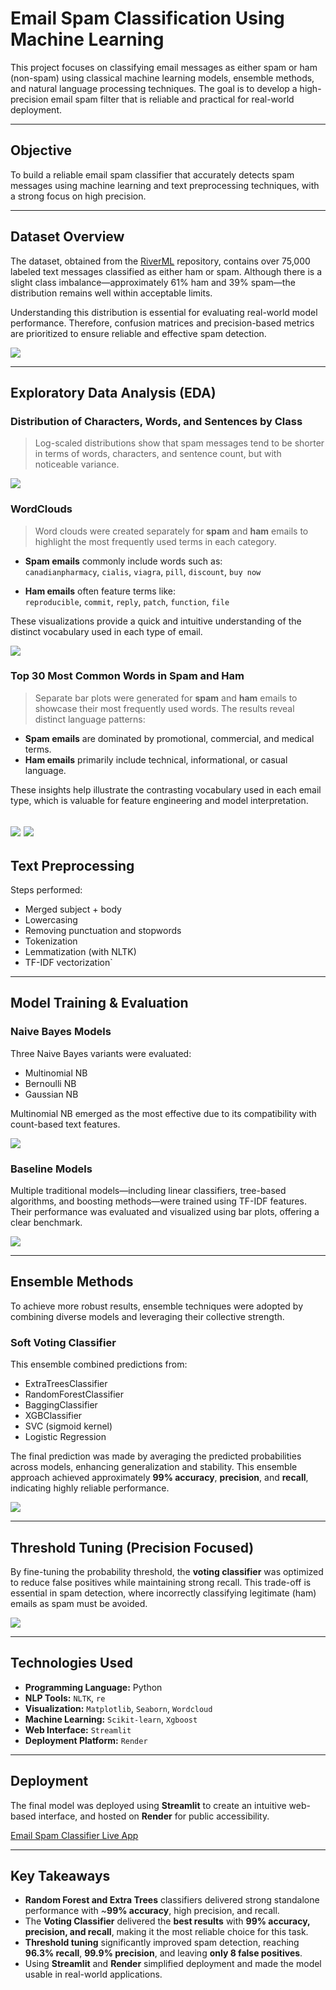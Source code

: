 # Email Spam Classification Using Machine Learning

This project focuses on classifying email messages as either spam or ham (non-spam) using classical machine learning models, ensemble methods, and natural language processing techniques. The goal is to develop a high-precision email spam filter that is reliable and practical for real-world deployment.

---

## Objective  
To build a reliable email spam classifier that accurately detects spam messages using machine learning and text preprocessing techniques, with a strong focus on high precision.

---

## Dataset Overview 
The dataset, obtained from the [RiverML](https://riverml.xyz/latest/api/datasets/trec07p/) repository, contains over 75,000 labeled text messages classified as either ham or spam. Although there is a slight class imbalance—approximately 61% ham and 39% spam—the distribution remains well within acceptable limits.

Understanding this distribution is essential for evaluating real-world model performance. Therefore, confusion matrices and precision-based metrics are prioritized to ensure reliable and effective spam detection.

![](https://i.ibb.co/hxR16L6h/Screenshot-2025-07-02-204153.png)

---

## Exploratory Data Analysis (EDA)

### Distribution of Characters, Words, and Sentences by Class  
> Log-scaled distributions show that spam messages tend to be shorter in terms of words, characters, and sentence count, but with noticeable variance.

![](https://i.ibb.co/N230NJ0t/download.png)

### WordClouds  
> Word clouds were created separately for **spam** and **ham** emails to highlight the most frequently used terms in each category.

- **Spam emails** commonly include words such as:  
  `canadianpharmacy`, `cialis`, `viagra`, `pill`, `discount`, `buy now`

- **Ham emails** often feature terms like:  
  `reproducible`, `commit`, `reply`, `patch`, `function`, `file`

These visualizations provide a quick and intuitive understanding of the distinct vocabulary used in each type of email.

![](https://i.ibb.co/fG2hHmCz/download-2.png)

### Top 30 Most Common Words in Spam and Ham  
> Separate bar plots were generated for **spam** and **ham** emails to showcase their most frequently used words. The results reveal distinct language patterns:

- **Spam emails** are dominated by promotional, commercial, and medical terms.
- **Ham emails** primarily include technical, informational, or casual language.

These insights help illustrate the contrasting vocabulary used in each email type, which is valuable for feature engineering and model interpretation.

![](https://i.ibb.co/q3gkT4Lc/download-3.png)
![](https://i.ibb.co/bMZW7fqW/download-4.png)
---

## Text Preprocessing  

Steps performed:
- Merged subject + body  
- Lowercasing 
- Removing punctuation and stopwords
- Tokenization
- Lemmatization (with NLTK)
- TF-IDF vectorization`

---

## Model Training & Evaluation  

### Naive Bayes Models

Three Naive Bayes variants were evaluated:

- Multinomial NB  
- Bernoulli NB  
- Gaussian NB  

Multinomial NB emerged as the most effective due to its compatibility with count-based text features.

![](https://i.ibb.co/2783YSQj/Screenshot-2025-07-03-125133.png)

### Baseline Models

Multiple traditional models—including linear classifiers, tree-based algorithms, and boosting methods—were trained using TF-IDF features. Their performance was evaluated and visualized using bar plots, offering a clear benchmark.

![](https://i.ibb.co/gMMmtFsv/download-5.png)

---

## Ensemble Methods

To achieve more robust results, ensemble techniques were adopted by combining diverse models and leveraging their collective strength.

### Soft Voting Classifier

This ensemble combined predictions from:

- ExtraTreesClassifier  
- RandomForestClassifier  
- BaggingClassifier  
- XGBClassifier  
- SVC (sigmoid kernel)  
- Logistic Regression  

The final prediction was made by averaging the predicted probabilities across models, enhancing generalization and stability. This ensemble approach achieved approximately **99% accuracy**, **precision**, and **recall**, indicating highly reliable performance.

![](https://i.ibb.co/FLhVHnQr/download-6.png)

---

## Threshold Tuning (Precision Focused)  

By fine-tuning the probability threshold, the **voting classifier** was optimized to reduce false positives while maintaining strong recall. This trade-off is essential in spam detection, where incorrectly classifying legitimate (ham) emails as spam must be avoided.

![](https://i.ibb.co/GQv1nR0c/download-9.png)

---

## Technologies Used 

- **Programming Language:** Python  
- **NLP Tools:** `NLTK`, `re`
- **Visualization:** `Matplotlib`, `Seaborn`, `Wordcloud`  
- **Machine Learning:** `Scikit-learn`, `Xgboost`  
- **Web Interface:** `Streamlit`  
- **Deployment Platform:** `Render`

---

## Deployment

The final model was deployed using **Streamlit** to create an intuitive web-based interface, and hosted on **Render** for public accessibility.

[Email Spam Classifier Live App](https://email-spam-classifier-a61k.onrender.com)

---

## Key Takeaways

- **Random Forest and Extra Trees** classifiers delivered strong standalone performance with ~**99% accuracy**, high precision, and recall.
- The **Voting Classifier** delivered the **best results** with **99% accuracy, precision, and recall**, making it the most reliable choice for this task.  
- **Threshold tuning** significantly improved spam detection, reaching **96.3% recall**, **99.9% precision**, and leaving **only 8 false positives**.  
- Using **Streamlit** and **Render** simplified deployment and made the model usable in real-world applications.

